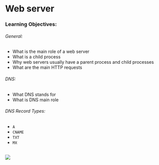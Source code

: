 # Web server
### Learning Objectives:
###### General:
* What is the main role of a web server
* What is a child process
* Why web servers usually have a parent process and child processes
* What are the main HTTP requests
###### DNS:
* What DNS stands for
* What is DNS main role
###### DNS Record Types:
* `A`
* `CNAME`
* `TXT`
* `MX`
<br>
<img src="https://www.holbertonschool.com/holberton-logo.png">